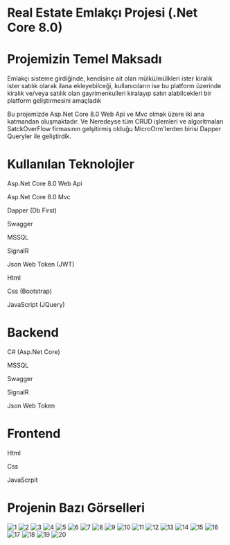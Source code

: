 # Real Estate Emlakçı Projesi (.Net Core 8.0)

# Projemizin Temel Maksadı

Emlakçı sisteme girdiğinde, kendisine ait olan mülkü/mülkleri ister kiralık ister satılık olarak ilana ekleyebilceği, kullanıcıların ise bu platform üzerinde kiralık ve/veya satılık olan gayrimenkulleri kiralayıp satın alabilcekleri bir platform geliştirmesini amaçladık

Bu projemizde Asp.Net Core 8.0 Web Api ve Mvc olmak üzere iki ana katmandan oluşmaktadır. Ve Neredeyse tüm CRUD işlemleri ve algoritmaları SatckOverFlow firmasının gelşitirmiş olduğu MicroOrm'lerden birisi Dapper  Queryler ile geliştirdik.

# Kullanılan Teknolojler

Asp.Net Core 8.0 Web Api

Asp.Net Core 8.0 Mvc

Dapper (Db First)

Swagger

MSSQL

SignalR

Json Web Token (JWT)

Html

Css (Bootstrap)

JavaScript (JQuery)

# Backend

C# (Asp.Net Core)

MSSQL 

Swagger

SignalR

Json Web Token

# Frontend

Html

Css

JavaScrpit

# Projenin Bazı Görselleri

![1](https://i.hizliresim.com/2yc4tfs.png)
![2](https://i.hizliresim.com/rxr6jlc.png)
![3](https://i.hizliresim.com/jng4x2y.png)
![4](https://i.hizliresim.com/gzp2d9i.png)
![5](https://i.hizliresim.com/3ak8pt5.png)
![6](https://i.hizliresim.com/1cisvvb.png)
![7](https://i.hizliresim.com/2h0dhqt.png)
![8](https://i.hizliresim.com/1323qq5.png)
![9](https://i.hizliresim.com/9samzto.png)
![10](https://i.hizliresim.com/lhuc2at.png)
![11](https://i.hizliresim.com/sxkka3r.png)
![12](https://i.hizliresim.com/66wcjrs.png)
![13](https://i.hizliresim.com/kfn32dw.png)
![14](https://i.hizliresim.com/lpyvpig.png)
![15](https://i.hizliresim.com/k79hgdv.png)
![16](https://i.hizliresim.com/95l2auv.png)
![17](https://i.hizliresim.com/ejeron6.png)
![18](https://i.hizliresim.com/g6vkrer.png)
![19](https://i.hizliresim.com/ly3ixfa.png)
![20](https://i.hizliresim.com/9t574el.png)





